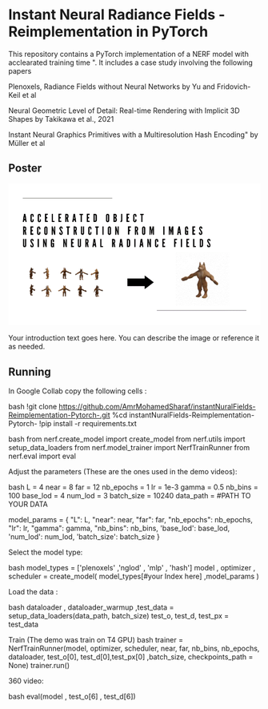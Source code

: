 # Instant Neural Radiance Fields - Reimplementation in PyTorch

This repository contains a PyTorch implementation of a NERF model with acclearated training time ". It includes a case study involving the following papers

Plenoxels, Radiance Fields without Neural Networks by Yu and Fridovich-Keil et al

Neural Geometric Level of Detail: Real-time Rendering with Implicit 3D Shapes by Takikawa et al., 2021

Instant Neural Graphics Primitives with a Multiresolution Hash Encoding" by Müller et al


## Poster

![Description of the image](media/slide1.gif)

Your introduction text goes here. You can describe the image or reference it as needed.

## Running 


In Google Collab  copy the following cells : 

bash
!git clone https://github.com/AmrMohamedSharaf/instantNuralFields-Reimplementation-Pytorch-.git
%cd instantNuralFields-Reimplementation-Pytorch-
!pip install -r requirements.txt

bash
from nerf.create_model import create_model
from nerf.utils import setup_data_loaders
from nerf.model_trainer import NerfTrainRunner
from nerf.eval import eval



Adjust the parameters (These are the ones used in the demo videos):

bash
L = 4
near = 8
far = 12
nb_epochs = 1
lr = 1e-3
gamma = 0.5
nb_bins = 100
base_lod = 4
num_lod = 3
batch_size = 10240
data_path = #PATH TO YOUR DATA 


model_params = {
    "L": L,
    "near": near,
    "far": far,
    "nb_epochs": nb_epochs,
    "lr": lr,
    "gamma": gamma,
    "nb_bins": nb_bins,
    'base_lod': base_lod,
    'num_lod': num_lod,
    'batch_size': batch_size
  }


Select the model type:

bash
model_types = ['plenoxels' ,'nglod' , 'mlp' , 'hash']
model , optimizer , scheduler = create_model( model_types[#your Index here] ,model_params )


Load the data :

bash
dataloader , dataloader_warmup ,test_data = setup_data_loaders(data_path, batch_size)
test_o, test_d, test_px = test_data


Train  (The demo was train on T4 GPU)
bash
trainer = NerfTrainRunner(model, optimizer, scheduler, near, far, nb_bins, nb_epochs, dataloader,
                          test_o[0], test_d[0],test_px[0] ,batch_size, checkpoints_path = None)
trainer.run()


 360 video:

bash
eval(model , test_o[6] , test_d[6])
